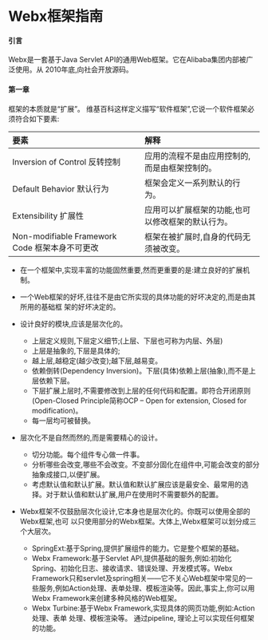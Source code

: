 # Webx框架指南
#### 引言
Webx是一套基于Java Servlet API的通用Web框架。它在Alibaba集团内部被广泛使用。从 2010年底,向社会开放源码。

#### 第一章

框架的本质就是“扩展”。
维基百科这样定义描写“软件框架”,它说一个软件框架必须符合如下要素:

| 要素 | 解释 |
|:-- |:-- |
| Inversion of Control 反转控制 | 应用的流程不是由应用控制的,而是由框架控制的。 |
|Default Behavior 默认行为 | 框架会定义一系列默认的行为。 |
| Extensibility 扩展性 | 应用可以扩展框架的功能,也可以修改框架的默认行为。|
| Non-modifiable Framework Code 框架本身不可更改 | 框架在被扩展时,自身的代码无须被改变。 |
  
* 在一个框架中,实现丰富的功能固然重要,然而更重要的是:建立良好的扩展机制。
* 一个Web框架的好坏,往往不是由它所实现的具体功能的好坏决定的,而是由其所用的基础框 架的好坏决定的。
* 设计良好的模块,应该是层次化的。
  * 上层定义规则,下层定义细节;(上层、下层也可称为内层、外层)
  * 上层是抽象的,下层是具体的;
  * 越上层,越稳定(越少改变);越下层,越易变。
  * 依赖倒转(Dependency Inversion)。下层(具体)依赖上层(抽象),而不是上层依赖下层。
  * 下层扩展上层时,不需要修改到上层的任何代码和配置。即符合开闭原则(Open-Closed Principle简称OCP – Open for extension, Closed for modification)。
  * 每一层均可被替换。
* 层次化不是自然而然的,而是需要精心的设计。
  * 切分功能。每个组件专心做一件事。
  * 分析哪些会改变,哪些不会改变。不变部分固化在组件中,可能会改变的部分抽象成接口,以便扩展。
  * 考虑默认值和默认扩展。默认值和默认扩展应该是最安全、最常用的选择。对于默认值和默认扩展,用户在使用时不需要额外的配置。

* Webx框架不仅鼓励层次化设计,它本身也是层次化的。你既可以使用全部的Webx框架,也可 以只使用部分的Webx框架。大体上,Webx框架可以划分成三个大层次。
  * SpringExt:基于Spring,提供扩展组件的能力。它是整个框架的基础。
  * Webx Framework:基于Servlet API,提供基础的服务,例如:初始化Spring、初始化日志、接收请求、错误处理、开发模式等。Webx Framework只和servlet及spring相关——它不关心Web框架中常见的一些服务,例如Action处理、表单处理、模板渲染等。因此,事实上,你可以用Webx Framework来创建多种风格的Web框架。
  * Webx Turbine:基于Webx Framework,实现具体的网页功能,例如:Action处理、表单 处理、模板渲染等。
通过pipeline, 理论上可以实现任何框架的功能。







